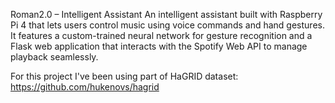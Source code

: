 Roman2.0 – Intelligent Assistant
An intelligent assistant built with Raspberry Pi 4 that lets users control music using voice commands and hand gestures. It features a custom-trained neural network for gesture recognition and a Flask web application that interacts with the Spotify Web API to manage playback seamlessly.

For this project I've been using part of HaGRID dataset: https://github.com/hukenovs/hagrid
